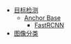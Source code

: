 <!-- docs/_sidebar.md -->

* [目标检测](/目标检测/)
    * [Anchor Base](/)
        * [FastRCNN](/目标检测/FastRCNN/FastRCNN.md)
* [图像分类](/)